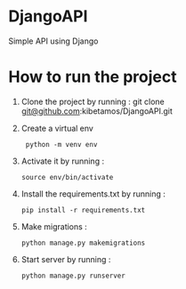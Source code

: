 # DjangoAPI

  Simple API using Django
  
# How to run the project

1. Clone the project by running :
       git clone git@github.com:kibetamos/DjangoAPI.git 
  2. Create a virtual env
     
          python -m venv env
     
  4. Activate it by running :
     
         source env/bin/activate
   
6. Install the requirements.txt by running :
   
       pip install -r requirements.txt

8. Make migrations :

       python manage.py makemigrations
   
9. Start server by running :
    
       python manage.py runserver 
